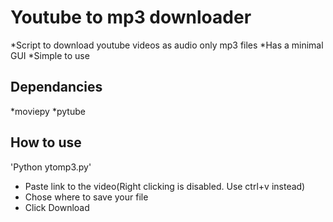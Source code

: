# Youtube to mp3 downloader

*Script to download youtube videos as audio only mp3 files
*Has a minimal GUI
*Simple to use

## Dependancies

*moviepy
*pytube

## How to use

'Python ytomp3.py'

* Paste link to the video(Right clicking is disabled. Use ctrl+v instead)
* Chose where to save your file
* Click Download
